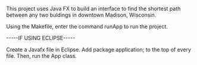 This project uses Java FX to build an interface to find the shortest path between any two buldings in downtown Madison, Wisconsin. 

Using the Makefile, enter the command runApp to run the project.

-----IF USING ECLIPSE-----

Create a Javafx file in Eclipse. Add package application; to the top of every file. Then, run the App class.

